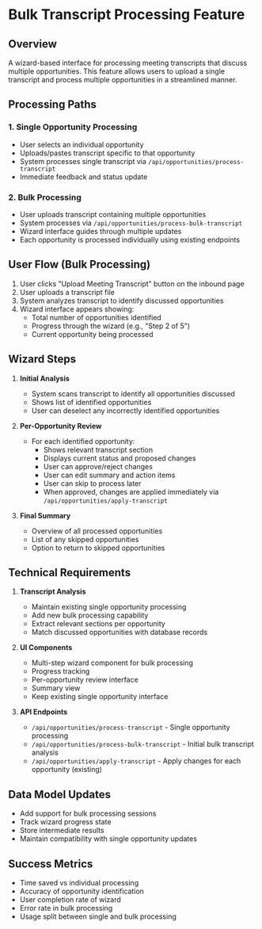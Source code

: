 # Bulk Transcript Processing Feature

## Overview
A wizard-based interface for processing meeting transcripts that discuss multiple opportunities. This feature allows users to upload a single transcript and process multiple opportunities in a streamlined manner.

## Processing Paths

### 1. Single Opportunity Processing
- User selects an individual opportunity
- Uploads/pastes transcript specific to that opportunity
- System processes single transcript via `/api/opportunities/process-transcript`
- Immediate feedback and status update

### 2. Bulk Processing
- User uploads transcript containing multiple opportunities
- System processes via `/api/opportunities/process-bulk-transcript`
- Wizard interface guides through multiple updates
- Each opportunity is processed individually using existing endpoints

## User Flow (Bulk Processing)
1. User clicks "Upload Meeting Transcript" button on the inbound page
2. User uploads a transcript file
3. System analyzes transcript to identify discussed opportunities
4. Wizard interface appears showing:
   - Total number of opportunities identified
   - Progress through the wizard (e.g., "Step 2 of 5")
   - Current opportunity being processed

## Wizard Steps
1. **Initial Analysis**
   - System scans transcript to identify all opportunities discussed
   - Shows list of identified opportunities
   - User can deselect any incorrectly identified opportunities

2. **Per-Opportunity Review**
   - For each identified opportunity:
     - Shows relevant transcript section
     - Displays current status and proposed changes
     - User can approve/reject changes
     - User can edit summary and action items
     - User can skip to process later
     - When approved, changes are applied immediately via `/api/opportunities/apply-transcript`

3. **Final Summary**
   - Overview of all processed opportunities
   - List of any skipped opportunities
   - Option to return to skipped opportunities

## Technical Requirements
1. **Transcript Analysis**
   - Maintain existing single opportunity processing
   - Add new bulk processing capability
   - Extract relevant sections per opportunity
   - Match discussed opportunities with database records

2. **UI Components**
   - Multi-step wizard component for bulk processing
   - Progress tracking
   - Per-opportunity review interface
   - Summary view
   - Keep existing single opportunity interface

3. **API Endpoints**
   - `/api/opportunities/process-transcript` - Single opportunity processing
   - `/api/opportunities/process-bulk-transcript` - Initial bulk transcript analysis
   - `/api/opportunities/apply-transcript` - Apply changes for each opportunity (existing)

## Data Model Updates
- Add support for bulk processing sessions
- Track wizard progress state
- Store intermediate results
- Maintain compatibility with single opportunity updates

## Success Metrics
- Time saved vs individual processing
- Accuracy of opportunity identification
- User completion rate of wizard
- Error rate in bulk processing
- Usage split between single and bulk processing 